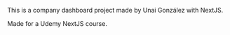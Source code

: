 This is a company dashboard project made by Unai González with NextJS.

Made for a Udemy NextJS course.
